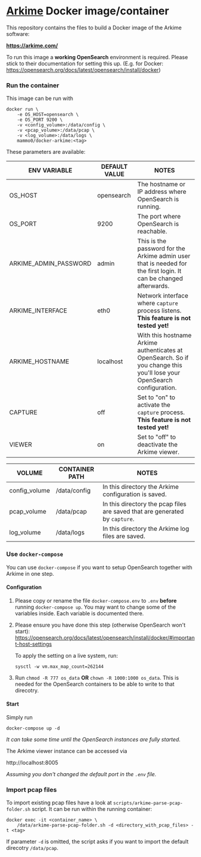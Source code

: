 # [Arkime](https://github.com/arkime/arkime) Docker image/container

This repository contains the files to build a Docker image of the Arkime software:

**https://arkime.com/**



To run this image a **working OpenSearch** environment is required. Please stick to their documentation for setting this up. (E.g. for Docker: https://opensearch.org/docs/latest/opensearch/install/docker)



### Run the container
This image can be run with

```shell
docker run \
    -e OS_HOST=opensearch \
    -e OS_PORT 9200 \
    -v <config_volume>:/data/config \
    -v <pcap_volume>:/data/pcap \
    -v <log_volume>:/data/logs \
    mammo0/docker-arkime:<tag>
```

These parameters are available:


| ENV VARIABLE | DEFAULT VALUE |  NOTES |
| - | - | - |
| OS_HOST | opensearch | The hostname or IP address where OpenSearch is running.  |
| OS_PORT | 9200 | The port where OpenSearch is reachable. |
| ARKIME_ADMIN_PASSWORD | admin | This is the password for the Arkime admin user that is needed for the first login. It can be changed afterwards. |
| ARKIME_INTERFACE | eth0 | Network interface where `capture` process listens. **This feature is not tested yet!** |
| ARKIME_HOSTNAME | localhost | With this hostname Arkime authenticates at OpenSearch. So if you change this you'll lose your OpenSearch configuration. |
| CAPTURE | off | Set to "on" to activate the `capture` process. **This feature is not tested yet!** |
| VIEWER | on | Set to "off" to deactivate the Arkime viewer. |

| VOLUME | CONTAINER PATH | NOTES |
| - | - | - |
| config_volume | /data/config | In this directory the Arkime configuration is saved. |
| pcap_volume | /data/pcap | In this directory the pcap files are saved that are generated by `capture`. |
| log_volume | /data/logs | In this directory the Arkime log files are saved. |



### Use `docker-compose`
You can use `docker-compose` if you want to setup OpenSearch together with Arkime in one step.

#### Configuration
1. Please copy or rename the file `docker-compose.env` to `.env` **before** running `docker-compose up`. You may want to change some of the variables inside. Each variable is documented there.

2. Please ensure you have done this step (otherwise OpenSearch won't start): https://opensearch.org/docs/latest/opensearch/install/docker/#important-host-settings

    To apply the setting on a live system, run:
    ```shell
    sysctl -w vm.max_map_count=262144
    ```

3. Run `chmod -R 777 os_data` **OR** `chown -R 1000:1000 os_data`. This is needed for the OpenSearch containers to be able to write to that direcotry.

#### Start
Simply run
```shell
docker-compose up -d
```
*It can take some time until the OpenSearch instances are fully started.*

The Arkime viewer instance can be accessed via

http://localhost:8005

*Assuming you don't changed the default port in the `.env` file.*


### Import pcap files
To import existing pcap files have a look at `scripts/arkime-parse-pcap-folder.sh` script. It can be run within the running container:

```shell
docker exec -it <container_name> \
    /data/arkime-parse-pcap-folder.sh -d <directory_with_pcap_files> -t <tag>
```

If parameter `-d` is omitted, the script asks if you want to import the default direcotry `/data/pcap`.
